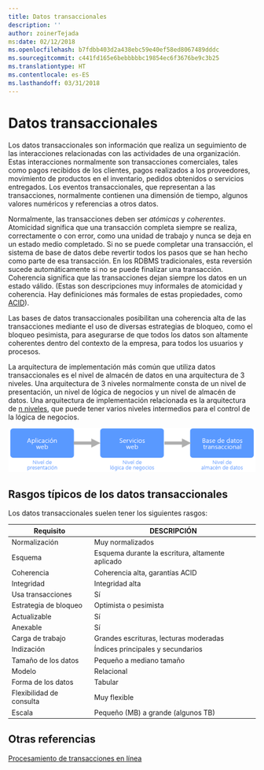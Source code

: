 ```yaml
---
title: Datos transaccionales
description: ''
author: zoinerTejada
ms:date: 02/12/2018
ms.openlocfilehash: b7fdbb403d2a438ebc59e40ef58ed8067489dddc
ms.sourcegitcommit: c441fd165e6bebbbbbc19854ec6f3676be9c3b25
ms.translationtype: HT
ms.contentlocale: es-ES
ms.lasthandoff: 03/31/2018
---
```

# <a name="transactional-data"></a>Datos transaccionales

Los datos transaccionales son información que realiza un seguimiento de las interacciones relacionadas con las actividades de una organización. Estas interacciones normalmente son transacciones comerciales, tales como pagos recibidos de los clientes, pagos realizados a los proveedores, movimiento de productos en el inventario, pedidos obtenidos o servicios entregados. Los eventos transaccionales, que representan a las transacciones, normalmente contienen una dimensión de tiempo, algunos valores numéricos y referencias a otros datos. 

Normalmente, las transacciones deben ser *atómicas* y *coherentes*. Atomicidad significa que una transacción completa siempre se realiza, correctamente o con error, como una unidad de trabajo y nunca se deja en un estado medio completado. Si no se puede completar una transacción, el sistema de base de datos debe revertir todos los pasos que se han hecho como parte de esa transacción. En los RDBMS tradicionales, esta reversión sucede automáticamente si no se puede finalizar una transacción. Coherencia significa que las transacciones dejan siempre los datos en un estado válido. (Estas son descripciones muy informales de atomicidad y coherencia. Hay definiciones más formales de estas propiedades, como [ACID](https://en.wikipedia.org/wiki/ACID)).

Las bases de datos transaccionales posibilitan una coherencia alta de las transacciones mediante el uso de diversas estrategias de bloqueo, como el bloqueo pesimista, para asegurarse de que todos los datos son altamente coherentes dentro del contexto de la empresa, para todos los usuarios y procesos. 

La arquitectura de implementación más común que utiliza datos transaccionales es el nivel de almacén de datos en una arquitectura de 3 niveles. Una arquitectura de 3 niveles normalmente consta de un nivel de presentación, un nivel de lógica de negocios y un nivel de almacén de datos. Una arquitectura de implementación relacionada es la arquitectura de [n niveles](/azure/architecture/guide/architecture-styles/n-tier), que puede tener varios niveles intermedios para el control de la lógica de negocios.

![Ejemplo de una aplicación de 3 niveles](./images/three-tier-application.png)

## <a name="typical-traits-of-transactional-data"></a>Rasgos típicos de los datos transaccionales

Los datos transaccionales suelen tener los siguientes rasgos:

| Requisito | DESCRIPCIÓN |
| --- | --- |
| Normalización | Muy normalizados |
| Esquema | Esquema durante la escritura, altamente aplicado|
| Coherencia | Coherencia alta, garantías ACID |
| Integridad | Integridad alta |
| Usa transacciones | Sí |
| Estrategia de bloqueo | Optimista o pesimista|
| Actualizable | Sí |
| Anexable | Sí |
| Carga de trabajo | Grandes escrituras, lecturas moderadas |
| Indización | Índices principales y secundarios |
| Tamaño de los datos | Pequeño a mediano tamaño |
| Modelo | Relacional |
| Forma de los datos | Tabular |
| Flexibilidad de consulta | Muy flexible |
| Escala | Pequeño (MB) a grande (algunos TB) | 

## <a name="see-also"></a>Otras referencias

[Procesamiento de transacciones en línea](../scenarios/online-transaction-processing.md)
